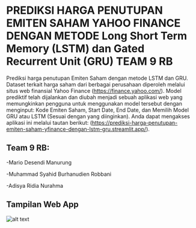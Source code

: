 # PREDIKSI HARGA PENUTUPAN EMITEN SAHAM YAHOO FINANCE DENGAN METODE Long Short Term Memory (LSTM) dan Gated Recurrent Unit (GRU) TEAM 9 RB

Prediksi harga penutupan Emiten Saham dengan metode LSTM dan GRU. Dataset terkait harga saham dari berbagai perusahaan diperoleh melalui situs web finansial Yahoo Finance (https://finance.yahoo.com/). Model prediktif telah dijalankan dan diubah menjadi sebuah aplikasi web yang memungkinkan pengguna untuk menggunakan model tersebut dengan menginput: Kode Emiten Saham, Start Date, End Date, dan Memilih Model GRU atau LSTM (Sesuai dengan yang diinginkan). Anda dapat mengakses aplikasi ini melalui tautan berikut: (https://prediksi-harga-penutupan-emiten-saham-yfinance-dengan-lstm-gru.streamlit.app/).

## Team 9 RB:

-Mario Desendi Manurung

-Muhammad Syahid Burhanudien Robbani

-Adisya Ridia Nurahma

## Tampilan Web App
![alt text](https://github.com/sains-data/PREDIKSI-HARGA-PENUTUPAN-EMITEN-SAHAM-YAHOO-FINANCE-DENGAN-METODE-LSTM-GRU/blob/main/TampilanWebApp.png?raw=True)
